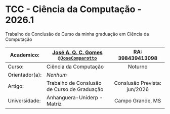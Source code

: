 # TCC - Ciência da Computação - 2026.1

Trabalho de Conclusão de Curso da minha graduação em Ciência da Computação

| Academico:    | [José A. Q. C. Gomes <code>@JoseComparotto</code>](https://github.com/JoseComparotto) | RA: 398439413098                 |
| ------------- | ------------------------------------------------------------------------------------- | :------------------------------: |
| Curso:        | Ciência da Computação                                                                 | Noturno                          |
| Orientador(a):| *Nenhum*                                                                              |                                  |
| Artigo:       | Trabalho de Conslusão de Curso de Graduação                                           | Conslusão Prevista: jun/2026     |
| Universidade: | Anhanguera-Uniderp - Matriz                                                           | Campo Grande, MS                 |

